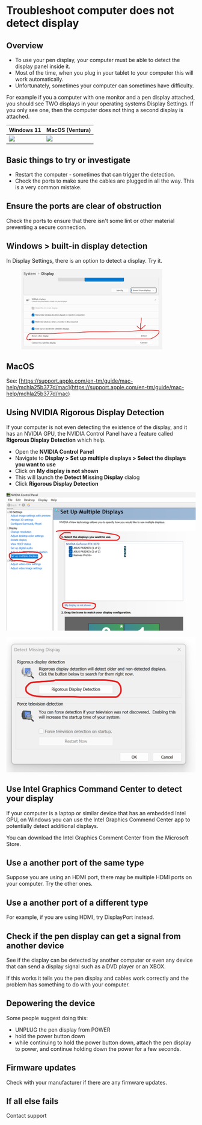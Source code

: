 # Troubleshoot computer does not detect display

## Overview

* To use your pen display, your computer must be able to detect the display panel inside it.
* Most of the time, when you plug in your tablet to your computer this will work automatically.
* Unfortunately, sometimes your computer can sometimes have difficulty.

For example if you a computer with one monitor and a pen display attached, you should see TWO displays in your operating systems Display Settings. If you only see one, then the computer does not thing a second display is attached.

| Windows 11                                                                                                                                                                                                                                                                                                                                                     | MacOS (Ventura)                                                                                                                                                                                                                                                                                                                                                |
| -------------------------------------------------------------------------------------------------------------------------------------------------------------------------------------------------------------------------------------------------------------------------------------------------------------------------------------------------------------- | -------------------------------------------------------------------------------------------------------------------------------------------------------------------------------------------------------------------------------------------------------------------------------------------------------------------------------------------------------------- |
| ![](https://docs.thesevenpens.com/\~gitbook/image?url=https%3A%2F%2F1457921496-files.gitbook.io%2F%7E%2Ffiles%2Fv0%2Fb%2Fgitbook-x-prod.appspot.com%2Fo%2Fspaces%252FNde0PQIvNcFZNVxuTO0G%252Fuploads%252FBd9wPLauCDUqwHZlnIaJ%252Fimage.png%3Falt%3Dmedia%26token%3D075706fd-5c49-400d-bb0c-8904bf9f4bd5\&width=300\&dpr=4\&quality=100\&sign=471983f1\&sv=1) | ![](https://docs.thesevenpens.com/\~gitbook/image?url=https%3A%2F%2F1457921496-files.gitbook.io%2F%7E%2Ffiles%2Fv0%2Fb%2Fgitbook-x-prod.appspot.com%2Fo%2Fspaces%252FNde0PQIvNcFZNVxuTO0G%252Fuploads%252Fo8LCtp1VFfxFG0UwbmAk%252Fimage.png%3Falt%3Dmedia%26token%3D48c9dffa-e80a-43b6-b6c2-c9e5a0774a86\&width=300\&dpr=4\&quality=100\&sign=55ebce81\&sv=1) |

## Basic things to try or investigate

* Restart the computer - sometimes that can trigger the detection.
* Check the ports to make sure the cables are plugged in all the way. This is a very common mistake.

## Ensure the ports are clear of obstruction

Check the ports to ensure that there isn't some lint or other material preventing a secure connection.

## Windows > built-in display detection

&#x20;In Display Settings, there is an option to detect a display. Try it.

<div align="left">

<figure><img src="../.gitbook/assets/image (399).png" alt="" width="375"><figcaption></figcaption></figure>

</div>

## MacOS

See: [https://support.apple.com/en-tm/guide/mac-help/mchla25b377d/mac](https://support.apple.com/en-tm/guide/mac-help/mchla25b377d/mac)

## Using NVIDIA Rigorous Display Detection

If your computer is not even detecting the existence of the display, and it has an NVIDIA GPU, the NVIDIA Control Panel have a feature called **Rigorous Display Detection** which help.

* Open the **NVIDIA Control Panel**
* Navigate to **Display > Set up multiple displays >  Select the displays you want to use**&#x20;
* Click on **My display is not shown**&#x20;
* This will launch the **Detect Missing Display** dialog
* Click **Rigorous Display Detection**



![](<../.gitbook/assets/image (319).png>)



![](<../.gitbook/assets/image (32).png>)

## Use Intel Graphics Command Center to detect your display

If your computer is a laptop or similar device that has an embedded Intel GPU, on Windows you can use the Intel Graphics Commend Center app to potentially detect additional displays.

You can download the Intel Graphics Comment Center from the Microsoft Store.

## Use a another port of the same type

Suppose you are using an HDMI port, there may be multiple HDMI ports on your computer. Try the other ones.

## Use a another port of a different type

For example, if you are using HDMI, try DisplayPort instead.

## Check if the pen display can get a signal from another device

See if the display can be detected by another computer or even any device that can send a display signal such as a DVD player or an XBOX.&#x20;

If this works it tells you the pen display and cables work correctly and the problem has something to do with your computer.

## Depowering the device

Some people suggest doing this:

* UNPLUG the pen display from POWER
* hold the power button down&#x20;
* while continuing to hold the power button down, attach the pen display to power, and continue holding down the power for a few seconds.

## Firmware updates

Check with your manufacturer if there are any firmware updates.

## If all else fails

Contact support

